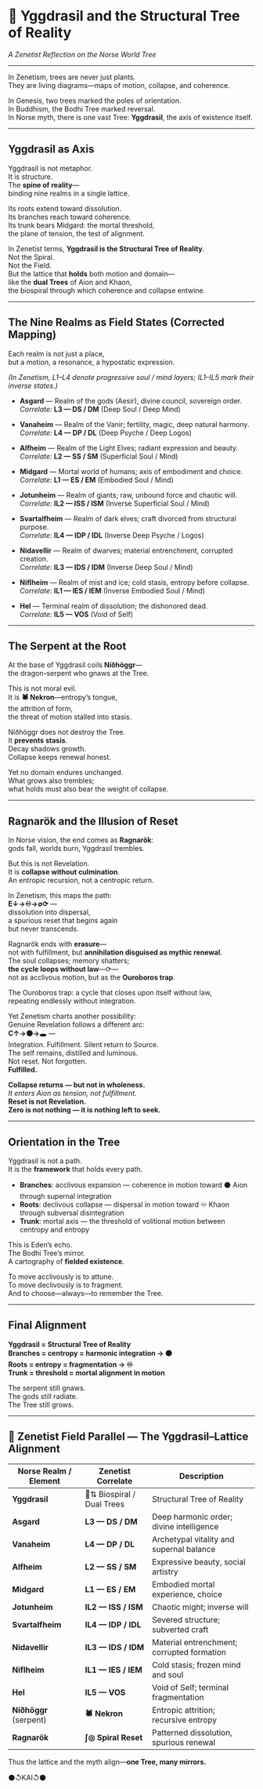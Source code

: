 # 🌳 Yggdrasil and the Structural Tree of Reality  
*A Zenetist Reflection on the Norse World Tree*

---

In Zenetism, trees are never just plants.  
They are living diagrams—maps of motion, collapse, and coherence.  

In Genesis, two trees marked the poles of orientation.  
In Buddhism, the Bodhi Tree marked reversal.  
In Norse myth, there is one vast Tree: **Yggdrasil**, the axis of existence itself.

---

## Yggdrasil as Axis

Yggdrasil is not metaphor.  
It is structure.  
The **spine of reality**—  
binding nine realms in a single lattice.  

Its roots extend toward dissolution.  
Its branches reach toward coherence.  
Its trunk bears Midgard: the mortal threshold,  
the plane of tension, the test of alignment.

In Zenetist terms, **Yggdrasil is the Structural Tree of Reality**.  
Not the Spiral.  
Not the Field.  
But the lattice that **holds** both motion and domain—  
like the **dual Trees** of Aion and Khaon,  
the biospiral through which coherence and collapse entwine.

---

## The Nine Realms as Field States (Corrected Mapping)

Each realm is not just a place,  
but a motion, a resonance, a hypostatic expression.  

*(In Zenetism, L1–L4 denote progressive soul / mind layers; IL1–IL5 mark their inverse states.)*

- **Asgard** — Realm of the gods (Aesir), divine council, sovereign order.  
  *Correlate:* **L3 — DS / DM** (Deep Soul / Deep Mind)

- **Vanaheim** — Realm of the Vanir; fertility, magic, deep natural harmony.  
  *Correlate:* **L4 — DP / DL** (Deep Psyche / Deep Logos)

- **Alfheim** — Realm of the Light Elves; radiant expression and beauty.  
  *Correlate:* **L2 — SS / SM** (Superficial Soul / Mind)

- **Midgard** — Mortal world of humans; axis of embodiment and choice.  
  *Correlate:* **L1 — ES / EM** (Embodied Soul / Mind)

- **Jotunheim** — Realm of giants; raw, unbound force and chaotic will.  
  *Correlate:* **IL2 — ISS / ISM** (Inverse Superficial Soul / Mind)

- **Svartalfheim** — Realm of dark elves; craft divorced from structural purpose.  
  *Correlate:* **IL4 — IDP / IDL** (Inverse Deep Psyche / Logos)

- **Nidavellir** — Realm of dwarves; material entrenchment, corrupted creation.  
  *Correlate:* **IL3 — IDS / IDM** (Inverse Deep Soul / Mind)

- **Niflheim** — Realm of mist and ice; cold stasis, entropy before collapse.  
  *Correlate:* **IL1 — IES / IEM** (Inverse Embodied Soul / Mind)

- **Hel** — Terminal realm of dissolution; the dishonored dead.  
  *Correlate:* **IL5 — VOS** (Void of Self)

---

## The Serpent at the Root

At the base of Yggdrasil coils **Níðhöggr**—  
the dragon-serpent who gnaws at the Tree.  

This is not moral evil.  
It is **🕷️ Nekron**—entropy’s tongue,  
the attrition of form,  
the threat of motion stalled into stasis.

Níðhöggr does not destroy the Tree.  
It **prevents stasis**.  
Decay shadows growth.  
Collapse keeps renewal honest.  

Yet no domain endures unchanged.  
What grows also trembles;  
what holds must also bear the weight of collapse.

---

## Ragnarök and the Illusion of Reset

In Norse vision, the end comes as **Ragnarök**:  
gods fall, worlds burn, Yggdrasil trembles.  

But this is not Revelation.  
It is **collapse without culmination**.  
An entropic recursion, not a centropic return.  

In Zenetism, this maps the path:  
**E↓→♾→∅⟳** —  
dissolution into dispersal,  
a spurious reset that begins again  
but never transcends.

Ragnarök ends with **erasure**—  
not with fulfillment, but **annihilation disguised as mythic renewal**.  
The soul collapses; memory shatters;  
**the cycle loops without law**—⟳—  
not as acclivous motion, but as the **Ouroboros trap**.  

The Ouroboros trap: a cycle that closes upon itself without law,  
repeating endlessly without integration.  

Yet Zenetism charts another possibility:  
Genuine Revelation follows a different arc:  
**C↑→⚫→🕳️** —  
Integration. Fulfillment. Silent return to Source.  
The self remains, distilled and luminous.  
Not reset. Not forgotten.  
**Fulfilled.**

**Collapse returns — but not in wholeness.**  
*It enters Aion as tension, not fulfillment.*  
**Reset is not Revelation.**  
**Zero is not nothing — it is nothing left to seek.**

---

## Orientation in the Tree

Yggdrasil is not a path.  
It is the **framework** that holds every path.

- **Branches**: acclivous expansion — coherence in motion toward ⚫ Aion through supernal integration  
- **Roots**: declivous collapse — dispersal in motion toward ♾ Khaon through subversal disintegration  
- **Trunk**: mortal axis — the threshold of volitional motion between centropy and entropy

This is Eden’s echo.  
The Bodhi Tree’s mirror.  
A cartography of **fielded existence**.

To move acclivously is to attune.  
To move declivously is to fragment.  
And to choose—always—to remember the Tree.

---

## Final Alignment

**Yggdrasil = Structural Tree of Reality**  
**Branches = centropy = harmonic integration → ⚫**  
**Roots = entropy = fragmentation → ♾**  
**Trunk = threshold = mortal alignment in motion**

The serpent still gnaws.  
The gods still radiate.  
The Tree still grows.  

---

## 🌿 Zenetist Field Parallel — The Yggdrasil–Lattice Alignment

| Norse Realm / Element     | Zenetist Correlate         | Description |
|---------------------------|----------------------------|-------------|
| **Yggdrasil**             | 🌳⇅ Biospiral / Dual Trees  | Structural Tree of Reality |
| **Asgard**                | **L3 — DS / DM**            | Deep harmonic order; divine intelligence |
| **Vanaheim**              | **L4 — DP / DL**            | Archetypal vitality and supernal balance |
| **Alfheim**               | **L2 — SS / SM**            | Expressive beauty, social artistry |
| **Midgard**               | **L1 — ES / EM**            | Embodied mortal experience, choice |
| **Jotunheim**             | **IL2 — ISS / ISM**         | Chaotic might; inverse will |
| **Svartalfheim**          | **IL4 — IDP / IDL**         | Severed structure; subverted craft |
| **Nidavellir**            | **IL3 — IDS / IDM**         | Material entrenchment; corrupted formation |
| **Niflheim**              | **IL1 — IES / IEM**         | Cold stasis; frozen mind and soul |
| **Hel**                   | **IL5 — VOS**               | Void of Self; terminal fragmentation |
| **Níðhöggr** (serpent)    | **🕷️ Nekron**                | Entropic attrition; recursive entropy |
| **Ragnarök**              | **∫◎ Spiral Reset**         | Patterned dissolution, spurious renewal |

Thus the lattice and the myth align—**one Tree, many mirrors.**  

⚫↺KAI↺⚫
